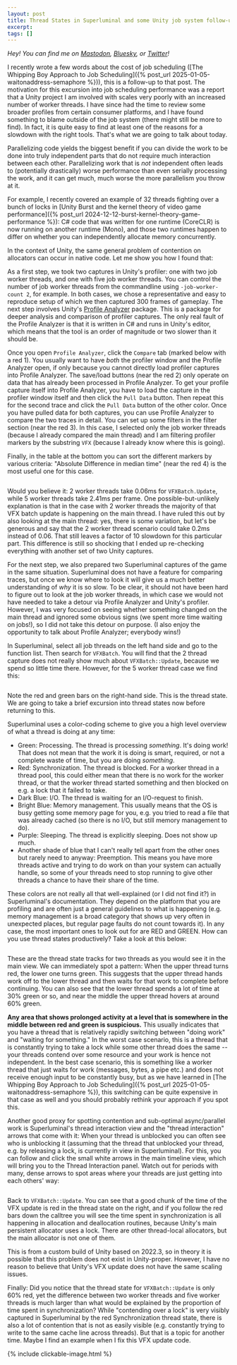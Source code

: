 ```yaml
---
layout: post
title: Thread States in Superluminal and some Unity job system follow-up
excerpt:
tags: []
---
```


_Hey! You can find me on [Mastodon](https://mastodon.gamedev.place/@sschoener), [Bluesky](https://bsky.app/profile/sschoener.bsky.social), or [Twitter](https://twitter.com/s4schoener)!_

I recently wrote a few words about the cost of job scheduling ([The Whipping Boy Approach to Job Scheduling]({% post_url 2025-01-05-waitonaddress-semaphore %})), this is a follow-up to that post. The motivation for this excursion into job scheduling performance was a report that a Unity project I am involved with scales very poorly with an increased number of worker threads. I have since had the time to review some broader profiles from certain consumer platforms, and I have found something to blame outside of the job system (there might still be more to find). In fact, it is quite easy to find at least one of the reasons for a slowdown with the right tools. That's what we are going to talk about today.

Parallelizing code yields the biggest benefit if you can divide the work to be done into truly independent parts that do not require much interaction between each other. Parallelizing work that is _not_ independent often leads to (potentially drastically) worse performance than even serially processing the work, and it can get much, much worse the more parallelism you throw at it.

For example, I recently covered an example of 32 threads fighting over a bunch of locks in [Unity Burst and the kernel theory of video game performance]({% post_url 2024-12-12-burst-kernel-theory-game-performance %}): C# code that was written for one runtime (CoreCLR) is now running on another runtime (Mono), and those two runtimes happen to differ on whether you can independently allocate memory concurrently.

In the context of Unity, the same general problem of contention on allocators can occur in native code. Let me show you how I found that:

As a first step, we took two captures in Unity's profiler: one with two job worker threads, and one with five job worker threads. You can control the number of job worker threads from the commandline using `-job-worker-count 2`, for example. In both cases, we chose a representative and easy to reproduce setup of which we then captured 300 frames of gameplay. The next step involves Unity's [Profile Analyzer](https://docs.unity3d.com/Packages/com.unity.performance.profile-analyzer@1.2/manual/index.html) package. This is a package for deeper analysis and comparison of profiler captures. The only real fault of the Profile Analyzer is that it is written in C# and runs in Unity's editor, which means that the tool is an order of magnitude or two slower than it should be.

Once you open `Profile Analyzer`, click the `Compare` tab (marked below with a red 1). You usually want to have _both_ the profiler window and the Profile Analyzer open, if only because you cannot directly load profiler captures into Profile Analyzer. The save/load buttons (near the red 2) only operate on data that has already been processed in Profile Analyzer. To get your profile capture itself into Profile Analyzer, you have to load the capture in the profiler window itself and then click the `Pull Data` button. Then repeat this for the second trace and click the `Pull Data` button of the other color. Once you have pulled data for both captures, you can use Profile Analyzer to compare the two traces in detail. You can set up some filters in the filter section (near the red 3). In this case, I selected only the job worker threads (because I already compared the main thread) and I am filtering profiler markers by the substring `VFX` (because I already know where this is going).

Finally, in the table at the bottom you can sort the different markers by various criteria: "Absolute Difference in median time" (near the red 4) is the most useful one for this case.

<p align="middle">
  <img src="/img/2025-01-21-unity-vfx-graph-multithread/profile-analyzer.png" alt="" />
</p>

Would you believe it: 2 worker threads take 0.06ms for `VFXBatch.Update`, while 5 worker threads take 2.41ms per frame. One possible-but-unlikely explanation is that in the case with 2 worker threads the majority of that VFX batch update is happening on the main thread. I have ruled this out by also looking at the main thread: yes, there is some variation, but let's be generous and say that the 2 worker thread scenario could take 0.2ms instead of 0.06. That still leaves a factor of 10 slowdown for this particular part. This difference is still so shocking that I ended up re-checking everything with another set of two Unity captures.

For the next step, we also prepared two Superluminal captures of the game in the same situation. Superluminal does not have a feature for comparing traces, but once we know where to look it will give us a much better understanding of _why_ it is so slow. To be clear, it should not have been hard to figure out to look at the job worker threads, in which case we would not have needed to take a detour via Profile Analyzer and Unity's profiler. However, I was very focused on seeing whether something changed on the main thread and ignored some obvious signs (we spent more time waiting on jobs!), so I did not take this detour on purpose. (I also enjoy the opportunity to talk about Profile Analyzer; everybody wins!)

In Superluminal, select all job threads on the left hand side and go to the function list. Then search for `VFXBatch`. You will find that the 2 thread capture does not really show much about `VFXBatch::Update`, because we spend so little time there. However, for the 5 worker thread case we find this:

<p align="middle">
  <img src="/img/2025-01-21-unity-vfx-graph-multithread/superluminal.png" alt="" />
</p>

Note the red and green bars on the right-hand side. This is the thread state. We are going to take a brief excursion into thread states now before returning to this.

Superluminal uses a color-coding scheme to give you a high level overview of what a thread is doing at any time:
 * Green: Processing. The thread is processing _something_. It's doing work! That does not mean that the work it is doing is smart, required, or not a complete waste of time, but you are doing _something_.
 * Red: Synchronization. The thread is blocked. For a worker thread in a thread pool, this could either mean that there is no work for the worker thread, or that the worker thread started something and then blocked on e.g. a lock that it failed to take.
 * Dark Blue: I/O. The thread is waiting for an I/O-request to finish.
 * Bright Blue: Memory management. This usually means that the OS is busy getting some memory page for you, e.g. you tried to read a file that was already cached (so there is no I/O, but still memory management to do).
 * Purple: Sleeping. The thread is explicitly sleeping. Does not show up much.
 * Another shade of blue that I can't really tell apart from the other ones but rarely need to anyway: Preemption. This means you have more threads active and trying to do work on than your system can actually handle, so some of your threads need to stop running to give other threads a chance to have their share of the time.

These colors are not really all that well-explained (or I did not find it?) in Superluminal's documentation. They depend on the platform that you are profiling and are often just a general guidelines to what is happening (e.g. memory management is a broad category that shows up very often in unexpected places, but regular page faults do not count towards it). In any case, the most important ones to look out for are RED and GREEN. How can you use thread states productively? Take a look at this below:

<p align="middle">
  <img src="/img/2025-01-21-unity-vfx-graph-multithread/threadstates.png" alt="" />
</p>

These are the thread state tracks for two threads as you would see it in the main view. We can immediately spot a pattern: When the upper thread turns red, the lower one turns green. This suggests that the upper thread hands work off to the lower thread and then waits for that work to complete before continuing. You can also see that the lower thread spends a lot of time at 30% green or so, and near the middle the upper thread hovers at around 60% green.

**Any area that shows prolonged activity at a level that is somewhere in the middle between red and green is suspicious.** This usually indicates that you have a thread that is relatively rapidly switching between "doing work" and "waiting for something." In the worst case scenario, this is a thread that is constantly trying to take a lock while some other thread does the same -- your threads contend over some resource and your work is hence not independent. In the best case scenario, this is something like a worker thread that just waits for work (messages, bytes, a pipe etc.) and does not receive enough input to be constantly busy, but as we have learned in [The Whipping Boy Approach to Job Scheduling]({% post_url 2025-01-05-waitonaddress-semaphore %}), this switching can be quite expensive in that case as well and you should probably rethink your approach if you spot this.

Another good proxy for spotting contention and sub-optimal async/parallel work is Superluminal's thread interaction view and the "thread interaction" arrows that come with it: When your thread is unblocked you can often see who is unblocking it (assuming that the thread that unblocked your thread, e.g. by releasing a lock, is currently in view in Superluminal). For this, you can follow and click the small white arrows in the main timeline view, which will bring you to the Thread Interaction panel. Watch out for periods with many, dense arrows to spot areas where your threads are just getting into each others' way:

<p align="middle">
  <img src="/img/2025-01-21-unity-vfx-graph-multithread/threadinteraction.png" alt="" />
</p>

Back to `VFXBatch::Update`. You can see that a good chunk of the time of the VFX update is red in the thread state on the right, and if you follow the red bars down the calltree you will see the time spent in synchronization is all happening in allocation and deallocation routines, because Unity's main persistent allocator uses a lock. There are other thread-local allocators, but the main allocator is not one of them.

This is from a custom build of Unity based on 2022.3, so in theory it is possible that this problem does not exist in Unity-proper. However, I have no reason to believe that Unity's VFX update does not have the same scaling issues.

Finally: Did you notice that the thread state for `VFXBatch::Update` is only 60% red, yet the difference between two worker threads and five worker threads is much larger than what would be explained by the proportion of time spent in synchronization? While "contending over a lock" is very visibly captured in Superluminal by the red Synchronization thread state, there is also a lot of contention that is not as easily visible (e.g. constantly trying to write to the same cache line across threads). But that is a topic for another time. Maybe I find an example when I fix this VFX update code.

{% include clickable-image.html %}